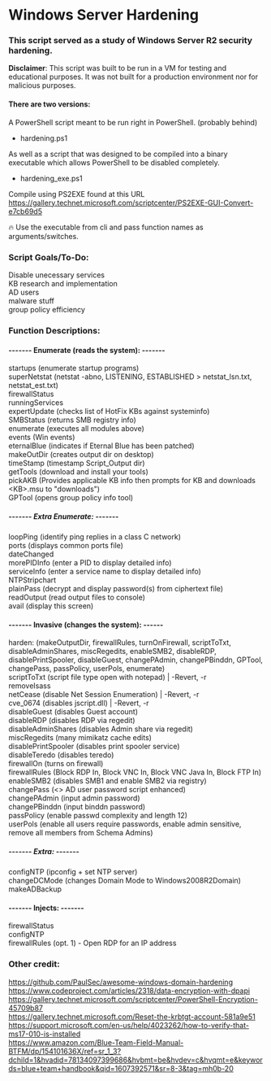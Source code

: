 # Windows Server Hardening
### This script served as a study of Windows Server R2 security hardening.  
**Disclaimer**: This script was built to be run in a VM for testing and educational purposes. It was not built for a production environment nor for malicious purposes.  

#### There are two versions:  
A PowerShell script meant to be run right in PowerShell. (probably behind)  
- hardening.ps1  

As well as a script that was designed to be compiled into a binary executable which allows PowerShell to be disabled completely.
- hardening_exe.ps1  

Compile using PS2EXE found at this URL    
https://gallery.technet.microsoft.com/scriptcenter/PS2EXE-GUI-Convert-e7cb69d5  

🔥 Use the executable from cli and pass function names as arguments/switches.

### Script Goals/To-Do:  
Disable unecessary services  
KB research and implementation  
AD users  
malware stuff  
group policy efficiency  
  
### Function Descriptions:  
#### ------- Enumerate (reads the system): -------  
startups (enumerate startup programs)  
superNetstat (netstat -abno, LISTENING, ESTABLISHED > netstat_lsn.txt, netstat_est.txt)  
firewallStatus  
runningServices  
expertUpdate (checks list of HotFix KBs against systeminfo)  
SMBStatus (returns SMB registry info)  
enumerate (executes all modules above)  
events (Win events)  
eternalBlue (indicates if Eternal Blue has been patched)  
makeOutDir (creates output dir on desktop)  
timeStamp (timestamp Script_Output dir)  
getTools (download and install your tools)  
pickAKB (Provides applicable KB info then prompts for KB and downloads \<KB\>.msu to "downloads")  
GPTool (opens group policy info tool)  
##### ------- Extra Enumerate: -------  
loopPing (identify ping replies in a class C network)  
ports (displays common ports file)  
dateChanged  
morePIDInfo (enter a PID to display detailed info)  
serviceInfo (enter a service name to display detailed info)  
NTPStripchart  
plainPass (decrypt and display password(s) from ciphertext file)  
readOutput (read output files to console)  
avail (display this screen)  
#### ------- Invasive (changes the system): ------  
harden: (makeOutputDir, firewallRules, turnOnFirewall, scriptToTxt, disableAdminShares, miscRegedits, enableSMB2, disableRDP, 
disablePrintSpooler, disableGuest, changePAdmin, changePBinddn, GPTool, changePass, passPolicy, userPols, enumerate)  
scriptToTxt (script file type open with notepad) | -Revert, -r  
removeIsass  
netCease (disable Net Session Enumeration) | -Revert, -r  
cve_0674 (disables jscript.dll) | -Revert, -r  
disableGuest (disables Guest account)  
disableRDP (disables RDP via regedit)  
disableAdminShares (disables Admin share via regedit)  
miscRegedits (many mimikatz cache edits)  
disablePrintSpooler (disables print spooler service)  
disableTeredo  (disables teredo)  
firewallOn (turns on firewall)  
firewallRules (Block RDP In, Block VNC In, Block VNC Java In, Block FTP In)  
enableSMB2 (disables SMB1 and enable SMB2 via registry)  
changePass (<> AD user password script enhanced)  
changePAdmin (input admin password)  
changePBinddn (input binddn password)  
passPolicy (enable passwd complexity and length 12)  
userPols (enable all users require passwords, enable admin sensitive, remove all members from Schema Admins)  
##### ------- Extra: -------  
configNTP (ipconfig + set NTP server)  
changeDCMode (changes Domain Mode to Windows2008R2Domain)   
makeADBackup  
#### ------- Injects: -------  
firewallStatus  
configNTP  
firewallRules (opt. 1) - Open RDP for an IP address  
  
### Other credit:  
https://github.com/PaulSec/awesome-windows-domain-hardening    
https://www.codeproject.com/articles/2318/data-encryption-with-dpapi    
https://gallery.technet.microsoft.com/scriptcenter/PowerShell-Encryption-45709b87    
https://gallery.technet.microsoft.com/Reset-the-krbtgt-account-581a9e51    
https://support.microsoft.com/en-us/help/4023262/how-to-verify-that-ms17-010-is-installed    
https://www.amazon.com/Blue-Team-Field-Manual-BTFM/dp/154101636X/ref=sr_1_3?dchild=1&hvadid=78134097399686&hvbmt=be&hvdev=c&hvqmt=e&keywords=blue+team+handbook&qid=1607392571&sr=8-3&tag=mh0b-20
